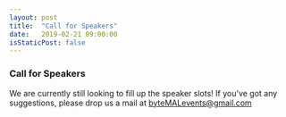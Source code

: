 ```yaml
---
layout: post
title:  "Call for Speakers"
date:   2019-02-21 09:00:00
isStaticPost: false
---
```

### Call for Speakers
We are currently still looking to fill up the speaker slots! If you've got any suggestions, please drop us a mail at [byteMALevents@gmail.com](byteMALevents@gmail.com)
